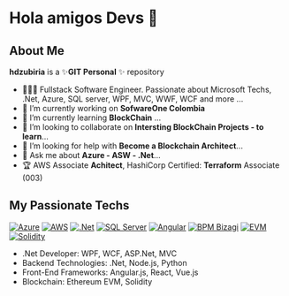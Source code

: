 # Hola amigos Devs 👋

## About Me

**hdzubiria** is a ✨**GIT Personal** ✨ repository  

* 👨🏻‍💻 Fullstack Software Engineer. Passionate about Microsoft Techs, .Net, Azure, SQL server, WPF, MVC, WWF, WCF and more ...
* 🔭 I’m currently working on **SofwareOne Colombia**
* 🌱 I’m currently learning **BlockChain** ...
* 👯 I’m looking to collaborate on **Intersting BlockChain Projects - to learn**...
* 🤔 I’m looking for help with **Become a Blockchain Architect**...
* 💬 Ask me about **Azure - ASW - .Net**...
* 🏆 AWS Associate **Achitect**, HashiCorp Certified: **Terraform** Associate (003)



## My Passionate Techs


[![Azure](https://img.shields.io/badge/Azure-blue?style=for-the-badge&logo=cloudways&logoColor=white&labelColor=101010)]() [![AWS](https://img.shields.io/badge/AWS-white?style=for-the-badge&logo=amazon&logoColor=white&labelColor=black&color=%23E34F26)]() [![.Net](https://img.shields.io/badge/.Net-101010?style=for-the-badge&logo=dotnet&logoColor=white&labelColor=black&color=blue)]() [![SQL Server](https://img.shields.io/badge/SQL_Server-black?style=for-the-badge&logo=postgresql&logoColor=white&labelColor=black&color=%23CC6699)]() [![Angular](https://img.shields.io/badge/angular-white?style=for-the-badge&logo=angular&logoColor=white&labelColor=black&color=%23F7DF1E)]() [![BPM Bizagi](https://img.shields.io/badge/BPM_Bizagi-white?style=for-the-badge&logo=mysql&logoColor=white&labelColor=black&color=%234479A1)]() [![EVM](https://img.shields.io/badge/EVM-white?style=for-the-badge&logo=ethereum&logoColor=white&labelColor=black&color=%233C3C3D)]() [![Solidity](https://img.shields.io/badge/Solidity-white?style=for-the-badge&logo=solidity&logoColor=white&labelColor=black&color=%23363636)]()



- .Net Developer: WPF, WCF, ASP.Net, MVC
- Backend Technologies: .Net, Node.js, Python
- Front-End Frameworks: Angular.js, React, Vue.js
- Blockchain: Ethereum EVM, Solidity



<!-- 
-📫 How to reach me: ...
-😄 Pronouns: ...
-⚡ Fun fact: ...

🎓 BSc. in Telematics Engineering
👨🏻‍💻 Fullstack Software Engineer. Passionate about JavaScript, React, Next, and Node.js
👨🏻‍🏫 Associate Professor at Universidad Europea de Madrid.
🎬 EduTuber about Web Programming (+140,000 subs 🚀)
📙 Author of the following technical books:
Aprendiendo JavaScript (2021)
Aprendiendo React (2023)
Dominando JavaScript (2024)
🟣 (Sometimes) Livecoder Streamer on Twitch
🏅 6x Google Developer Expert (GDE) in Web Technologies for 2019-24, and GDE in Firebase for 2024
🏆 3x Microsoft MVP (Most Valuable Professional) for 2022-2024 in Developer Technologies




Ejemmplos:
https://github.com/mouredev
https://github.com/carlosazaustre
https://github.com/ArisGuimera
https://github.com/ferran226
 -->

